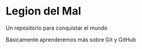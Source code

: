 # Legion del Mal

Un repositorio para conquistar el mundo

Básicamente aprenderemos más sobre Git y GitHub
